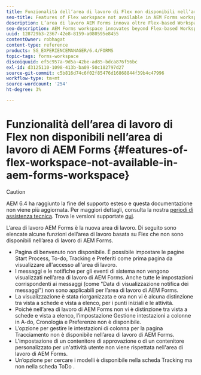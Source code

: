 ```yaml
---
title: Funzionalità dell’area di lavoro di Flex non disponibili nell’area di lavoro di AEM Forms
seo-title: Features of Flex workspace not available in AEM Forms workspace
description: L’area di lavoro AEM Forms innova oltre Flex-based Workspace. Scopri le differenze nelle funzioni e nelle funzionalità.
seo-description: AEM Forms workspace innovates beyond Flex-based Workspace. Read about the differences in features and capabilities.
uuid: 128729b3-2367-42e8-8159-a080595e8455
contentOwner: robhagat
content-type: reference
products: SG_EXPERIENCEMANAGER/6.4/FORMS
topic-tags: forms-workspace
discoiquuid: ef5c957a-9d5a-42be-ad85-bdca876f56bc
exl-id: d3125110-1098-413b-ba09-50c182797d27
source-git-commit: c5b816d74c6f02f85476d16868844f39b4c47996
workflow-type: tm+mt
source-wordcount: '254'
ht-degree: 3%

---
```


# Funzionalità dell’area di lavoro di Flex non disponibili nell’area di lavoro di AEM Forms {#features-of-flex-workspace-not-available-in-aem-forms-workspace}

>[!CAUTION]
>
>AEM 6.4 ha raggiunto la fine del supporto esteso e questa documentazione non viene più aggiornata. Per maggiori dettagli, consulta la nostra [periodi di assistenza tecnica](https://helpx.adobe.com/it/support/programs/eol-matrix.html). Trova le versioni supportate [qui](https://experienceleague.adobe.com/docs/).

L’area di lavoro AEM Forms è la nuova area di lavoro. Di seguito sono elencate alcune funzioni dell’area di lavoro basata su Flex che non sono disponibili nell’area di lavoro di AEM Forms.

* Pagina di benvenuto non disponibile. È possibile impostare le pagine Start Process, To-do, Tracking e Preferiti come prima pagina da visualizzare all&#39;accesso all&#39;area di lavoro.
* I messaggi e le notifiche per gli eventi di sistema non vengono visualizzati nell’area di lavoro di AEM Forms. Anche tutte le impostazioni corrispondenti ai messaggi (come &quot;Data di visualizzazione notifica dei messaggi&quot;) non sono applicabili per l’area di lavoro di AEM Forms.
* La visualizzazione è stata riorganizzata e ora non vi è alcuna distinzione tra vista a schede e vista a elenco, per i punti iniziali e le attività.
* Poiché nell’area di lavoro di AEM Forms non vi è distinzione tra vista a schede e vista a elenco, l’impostazione Gestione intestazioni a colonne in A-do, Cronologia e Preferenze non è disponibile.
* L’opzione per gestire le intestazioni di colonna per la pagina Tracciamento non è disponibile nell’area di lavoro di AEM Forms.
* L&#39;impostazione di un contenitore di approvazione o di un contenitore personalizzato per un&#39;attività utente non viene rispettata nell&#39;area di lavoro di AEM Forms.
* Un’opzione per cercare i modelli è disponibile nella scheda Tracking ma non nella scheda ToDo .
